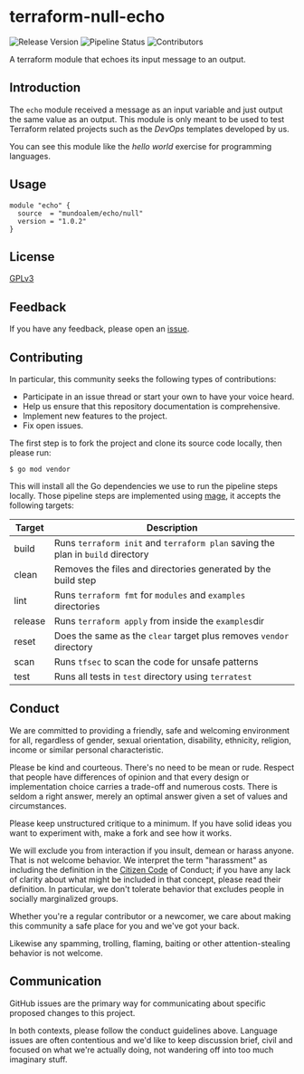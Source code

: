 # terraform-null-echo

![Release Version](https://img.shields.io/github/v/release/mundoalem/terraform-null-echo)
![Pipeline Status](https://github.com/mundoalem/terraform-null-echo/actions/workflows/pipeline.yml/badge.svg)
![Contributors](https://img.shields.io/github/contributors/mundoalem/terraform-null-echo)

A terraform module that echoes its input message to an output.

## Introduction

The `echo` module received a message as an input variable and just output the
same value as an output. This module is only meant to be used to test Terraform
related projects such as the *DevOps* templates developed by us.

You can see this module like the *hello world* exercise for programming
languages.

## Usage

```
module "echo" {
  source  = "mundoalem/echo/null"
  version = "1.0.2"
}
```

## License

[GPLv3](https://choosealicense.com/licenses/gpl-3.0/)

## Feedback

If you have any feedback, please open an [issue](https://github.com/mundoalem/terraform-null-echo/issues).

## Contributing

In particular, this community seeks the following types of contributions:

- Participate in an issue thread or start your own to have your voice heard.
- Help us ensure that this repository documentation is comprehensive.
- Implement new features to the project.
- Fix open issues.

The first step is to fork the project and clone its source code locally, then
please run:

```
$ go mod vendor
```

This will install all the Go dependencies we use to run the pipeline steps
locally. Those pipeline steps are implemented using [mage](https://magefile.org/),
it accepts the following targets:

| Target   | Description                                                                     |
| -------- | ------------------------------------------------------------------------------- |
| build    | Runs `terraform init` and `terraform plan` saving the plan in `build` directory |
| clean    | Removes the files and directories generated by the build step                   |
| lint     | Runs `terraform fmt` for `modules` and `examples` directories                   |
| release  | Runs `terraform apply` from inside the `examples`dir                            |
| reset    | Does the same as the `clear` target plus removes `vendor` directory             |
| scan     | Runs `tfsec` to scan the code for unsafe patterns                               |
| test     | Runs all tests in `test` directory using `terratest`                            |

## Conduct

We are committed to providing a friendly, safe and welcoming environment for
all, regardless of gender, sexual orientation, disability, ethnicity,
religion, income or similar personal characteristic.

Please be kind and courteous. There's no need to be mean or rude. Respect that
people have differences of opinion and that every design or implementation
choice carries a trade-off and numerous costs. There is seldom a right answer,
merely an optimal answer given a set of values and circumstances.

Please keep unstructured critique to a minimum. If you have solid ideas you
want to experiment with, make a fork and see how it works.

We will exclude you from interaction if you insult, demean or harass anyone.
That is not welcome behavior. We interpret the term "harassment" as including
the definition in the [Citizen Code](http://citizencodeofconduct.org/) of
Conduct; if you have any lack of clarity about what might be included in that
concept, please read their definition. In particular, we don't tolerate
behavior that excludes people in socially marginalized groups.

Whether you're a regular contributor or a newcomer, we care about making this
community a safe place for you and we've got your back.

Likewise any spamming, trolling, flaming, baiting or other attention-stealing
behavior is not welcome.

## Communication

GitHub issues are the primary way for communicating about specific proposed
changes to this project.

In both contexts, please follow the conduct guidelines above. Language issues
are often contentious and we'd like to keep discussion brief, civil and focused
on what we're actually doing, not wandering off into too much imaginary stuff.
